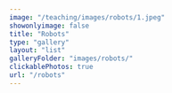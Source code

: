 ```yaml
---
image: "/teaching/images/robots/1.jpeg"
showonlyimage: false
title: "Robots"
type: "gallery"
layout: "list"
galleryFolder: "images/robots/"
clickablePhotos: true
url: "/robots"
---
```

